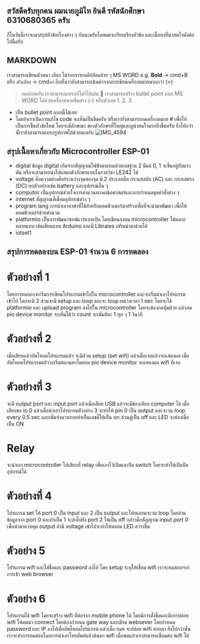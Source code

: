 ## สวัสดีครับทุกคน ผมนายภูมิไท ยินดี รหัสนักศึกษา 6310680365 ครับ
ก็ในวันนี้เราจะมาสรุปหัวข้อเรื่องต่าง ๆ กันนะครับโดยผมจะเรียบเรียงหัวข้อ และเนื้อหาที่น่าสนใจดังต่อไปนี้ครับ

## MARKDOWN
เราสามารถเขียนตัวหนา เอียง ได้จากการกดคีย์ลัดคล้าย ๆ MS WORD 
e.g. **Bold** -> cmd+B 
หรือ _ตัวเอียง_ -> cmd+i
อีกทั้งเรายังสามารถเน้นคำจากการเขียนเครื่องหมายมากกว่า (>)
>ทดสอบครับ
เราสามารถแทรกอิโมจิได้เช่น 🥺
เราสามารถสร้าง bullet point แบบ MS WORD 
ได้ด้วยเครื่องหมายขีดตรง (-) หรือตัวเลข 1. 2. 3.
- เป็น bullet point แบบนี้ได้เลย
- โดยถ้าเราเปิดการแก้ไข code จะเห็นเป็นขีดครับ
หรือเรายังสามารถกดเครื่องหมาย # เพื่อให้เป็นการขึ้นหัวข้อใหม่ โดยจะมีลักษณะ
ของตัวอักษรที่ใหญ่และดูน่าสนใจมากยิ่งขึ้นครับ
ยิ่งไปกว่านั้เรายังสามารถแทรกรูปภาพได้ด้วยนะครับ
![IMG_4594](https://user-images.githubusercontent.com/88340264/152791837-c7247d4e-ff0d-494d-b332-55f945597e62.jpg)


## สรุปเนื้อหาเกี่ยวกับ Microcontroller ESP-01
- digital ข้อมูล digital เกิดจากสัญญาณไฟฟ้ามาแทนด้วยเลขฐาน 2 มีแค่ 0, 1 จะขึ้นอยู่กับแรงดัน 
  หรือจะสามารถนำไปแสดงตัวอักษรแบบในรายวิชา LE242 ได้
- voltage คือความต่างศักย์ระหว่างจุดสองจุด มี 2 ประเภทคือ กระแสสลับ (AC) และ กระแสตรง (DC) ยกตัวอย่างเช่น battery และอุปกรณ์อื่น ๆ
- computor เป็นอุปกรณ์ช่วยใจการคำนวนทางคณิตศาสตร์และการกำหนดชุดคำสั่งต่าง ๆ
- internet สัญญาณที่เชื่อมอุปกรณ์ต่าง ๆ
- program lang การนำเอาภาษาที่ใช้สำหรับคอมพิวเตอร์มาสร้างเพื่อที่จะนำมาพัฒนา เพื่อให้คอมพิวเตอร์ช่วยคำนวน 
- platformio เป็นการพัฒนาซอฟแวร์แบบเปิด โดยเขียนลงบน microcontroller ได้หลากหลายแบบ เช่นเขียนแบบ Arduino และมี Libraies เสริมนำมาช่วยได้
- iotset1 

## สรุปการทดลองบน ESP-01 จำนวน 6 การทดลอง
# ตัวอย่างที่ 1
โดยการทดลองจะเริ่มการเขียนโปรแกรมเข้าไปใน microcontroller และจะเริ่มนำเอาโปรแกรมเข้าไป
โดยจะมี 2 ส่วนจะมี setup และ loop และจะ loop หน่วงเวลา 1 sec โดยจะใช้ platformio และ upload program ลงไปใน microcontroller โดยจะต้องกดปุ่มด้วย แล้วกด pio device monitor จะเห็นได้ว่า count จะเพิ่มทีละ 1 ทุก ๆ 1 วินาที

# ตัวอย่างที่ 2 
เมื่อเสียบแล้วอัพโหลดโปรแกรมแล้ว จะมีส่วน setup (set wifi) แล้วเมื่อเจอแล้วจะแสดงผล เมื่ออัพโหลดโปรแกรมแล้วจะเริ่มสแกนหาโดยกด pio device monitor จะแสดงผล wifi ที่เจอ

# ตัวอย่างที่ 3 
จะมี output port และ input port แล้วเมื่อเสียบ USB แล้วจะมีช่องเสียบ computer ได้ เมื่อเสียบขอ io 0 แล้วเมื่อนำเอาโปรแกรมตัวอย่าง 3 จะทำให้ pin 0 เป็น output และจะวน loop every 0.5 sec และเพิ่มจำนวนรอบถ้าเป็นเลขคี่ให้เป็น on ส่วนคู่เป็น off และ LED จะส่องเมื่อเป็น ON

# Relay
จะนำเอา microcontroller ไปเสียบที่ relay เพื่อเอาไว้เปิดและปิด switch โดยจะทำให้เปิดปิดอุปกรณ์ได้

# ตัวอย่างที่ 4
โปรแกรม set ให้ port 0 เป็น input และ 2 เป็น output และโปรแกรมจะวน loop โดยอ่านข้อมูลจาก port 0 และถ้าเป็น 1 จะส่งไปยัง port 2 ให้เป็น off กล่าวคือสัญญาณ input port 0 เพื่อนำมาควบคุม output 
ถ้ามี voltage เข้าไปจะทำให้หลอด LED สว่างขึ้น

# ตัวอย่าง 5 
โปรแกรม wifi และใส่ชื่อและ password ลงไป โดย setup ระบุให้เชื่อม wifi เราจะทดสอบจากการเข้า web browser 

# ตัวอย่าง 6 
โปรแกรมใช้ wifi โดยจะสร้าง wifi ที่ต่อจาก mobile phone ได้ โดยมีการตั้งชื่อและมีการปล่อย wifi ให้คนมา connect โดยต้องกำหนด gate way และเตีรม websever โดยกำหนด password และ IP ลงไปเมื่ออัพโหลดโปรแกรม แล้วเมื่อ run จะปล่อย wifi ออกมา ยิ่งไปกว่านั้นเราจะทำการทดสอบโดยการนำเอาโทรศัพท์แล้วค้นหา wifi เมื่อพบแล้วเราสามารถเชื่อมต่อ wifi ได้
